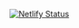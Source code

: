 [![Netlify Status](https://api.netlify.com/api/v1/badges/aef48150-18e7-49d8-ae63-5908560d2839/deploy-status)](https://app.netlify.com/sites/nostalgic-kalam-04aad2/deploys)
